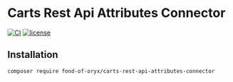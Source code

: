 # Carts Rest Api Attributes Connector
[![CI](https://github.com/fond-of-oryx/carts-rest-api-attributes-connector/actions/workflows/main.yml/badge.svg)](https://github.com/fond-of-oryx/carts-rest-api-attributes-connector/actions/workflows/main.yml)
[![license](https://img.shields.io/github/license/fond-of-oryx/carts-rest-api-attributes-connector.svg)](https://packagist.org/packages/fond-of-oryx/carts-rest-api-attributes-connector)

## Installation

```
composer require fond-of-oryx/carts-rest-api-attributes-connector
```
